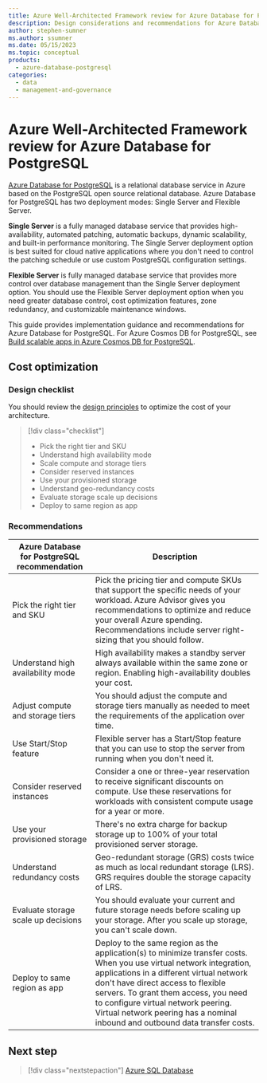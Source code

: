 ```yaml
---
title: Azure Well-Architected Framework review for Azure Database for PostgreSQL
description: Design considerations and recommendations for Azure Database for PostgreSQL
author: stephen-sumner
ms.author: ssumner
ms.date: 05/15/2023
ms.topic: conceptual
products:
  - azure-database-postgresql
categories:
  - data
  - management-and-governance
---
```


# Azure Well-Architected Framework review for Azure Database for PostgreSQL

[Azure Database for PostgreSQL](/azure/postgresql/overview) is a relational database service in Azure based on the PostgreSQL open source relational database. Azure Database for PostgreSQL has two deployment modes: Single Server and Flexible Server.

**Single Server** is a fully managed database service that provides high-availability, automated patching, automatic backups, dynamic scalability, and built-in performance monitoring. The Single Server deployment option is best suited for cloud native applications where you don't need to control the patching schedule or use custom PostgreSQL configuration settings.

**Flexible Server** is fully managed database service that provides more control over database management than the Single Server deployment option. You should use the Flexible Server deployment option when you need greater database control, cost optimization features, zone redundancy, and customizable maintenance windows.

This guide provides implementation guidance and recommendations for Azure Database for PostgreSQL. For Azure Cosmos DB for PostgreSQL, see [Build scalable apps in Azure Cosmos DB for PostgreSQL](/azure/cosmos-db/postgresql/quickstart-build-scalable-apps-overview).

## Cost optimization

### Design checklist

You should review the [design principles](/azure/well-architected/cost-optimization/principles) to optimize the cost of your architecture.

> [!div class="checklist"]
> - Pick the right tier and SKU
> - Understand high availability mode
> - Scale compute and storage tiers
> - Consider reserved instances
> - Use your provisioned storage
> - Understand geo-redundancy costs
> - Evaluate storage scale up decisions
> - Deploy to same region as app

### Recommendations

Azure Database for PostgreSQL recommendation | Description
| --- | --- |
| Pick the right tier and SKU | Pick the pricing tier and compute SKUs that support the specific needs of your workload. Azure Advisor gives you recommendations to optimize and reduce your overall Azure spending. Recommendations include server right-sizing that you should follow. |
| Understand high availability mode | High availability makes a standby server always available within the same zone or region. Enabling high-availability doubles your cost. |
| Adjust compute and storage tiers | You should adjust the compute and storage tiers manually as needed to meet the requirements of the application over time.
| Use Start/Stop feature | Flexible server has a Start/Stop feature that you can use to stop the server from running when you don't need it.
| Consider reserved instances | Consider a one or three-year reservation to receive significant discounts on compute. Use these reservations for workloads with consistent compute usage for a year or more. |
| Use your provisioned storage | There's no extra charge for backup storage up to 100% of your total provisioned server storage.
| Understand redundancy costs | Geo-redundant storage (GRS) costs twice as much as local redundant storage (LRS). GRS requires double the storage capacity of LRS.
| Evaluate storage scale up decisions | You should evaluate your current and future storage needs before scaling up your storage. After you scale up storage, you can't scale down.
| Deploy to same region as app | Deploy to the same region as the application(s) to minimize transfer costs. When you use virtual network integration, applications in a different virtual network don't have direct access to flexible servers. To grant them access, you need to configure virtual network peering. Virtual network peering has a nominal inbound and outbound data transfer costs.

## Next step

> [!div class="nextstepaction"]
> [Azure SQL Database](azure-sql-database-well-architected-framework.md)
